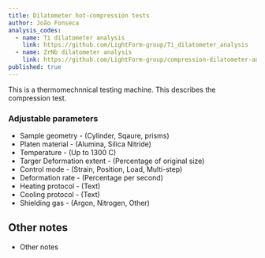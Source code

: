 ```yaml
---
title: Dilatometer hot-compression tests
author: João Fonseca
analysis_codes:
  - name: Ti dilatometer analysis
    link: https://github.com/LightForm-group/Ti_dilatometer_analysis
  - name: ZrNb dilatometer analysis
    link: https://github.com/LightForm-group/compression-dilatometer-analysis-ZrNb
published: true
---
```


This is a thermomechnnical testing machine. This describes the compression test.

### Adjustable parameters

- Sample geometry - (Cylinder, Sqaure, prisms)
- Platen material - (Alumina, Silica Nitride)
- Temperature - (Up to 1300 C)
- Targer Deformation extent - (Percentage of original size)
- Control mode - (Strain, Position, Load, Multi-step)
- Deformation rate - (Percentage per second)
- Heating protocol - (Text)
- Cooling protocol - (Text)
- Shielding gas - (Argon, Nitrogen, Other)

## Other notes
- Other notes
